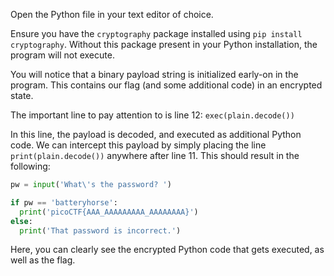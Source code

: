 Open the Python file in your text editor of choice.



Ensure you have the `cryptography` package installed using `pip install cryptography`. Without this package present in your Python installation, the program will not execute.



You will notice that a binary payload string is initialized early-on in the program. This contains our flag (and some additional code) in an encrypted state.



The important line to pay attention to is line 12: `exec(plain.decode())`



In this line, the payload is decoded, and executed as additional Python code. We can intercept this payload by simply placing the line `print(plain.decode())` anywhere after line 11. This should result in the following:

```python
pw = input('What\'s the password? ')

if pw == 'batteryhorse':
  print('picoCTF{AAA_AAAAAAAAA_AAAAAAAA}')
else:
  print('That password is incorrect.')
```

Here, you can clearly see the encrypted Python code that gets executed, as well as the flag.
